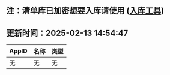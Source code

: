 ## 注：清单库已加密想要入库请使用 ([入库工具](https://github.com/BlankTMing/ManifestAutoUpdate/releases))

## 更新时间：2025-02-13 14:54:47
| AppID | 名称 | 类型  |
| :-------------------- | :----------------------------- | :----------- |
| 无 | 无 | 无 |
